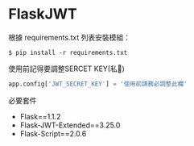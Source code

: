 # FlaskJWT



根據 requirements.txt 列表安裝模組：

```console
$ pip install -r requirements.txt
```

使用前記得要調整SERCET KEY(私𫓂)

```python
app.config['JWT_SECRET_KEY'] = '使用前請務必調整此欄'
```

必要套件
- Flask==1.1.2
- Flask-JWT-Extended==3.25.0
- Flask-Script==2.0.6
